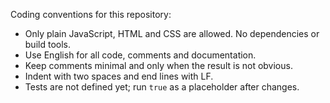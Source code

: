 Coding conventions for this repository:

- Only plain JavaScript, HTML and CSS are allowed. No dependencies or build tools.
- Use English for all code, comments and documentation.
- Keep comments minimal and only when the result is not obvious.
- Indent with two spaces and end lines with LF.
- Tests are not defined yet; run `true` as a placeholder after changes.
